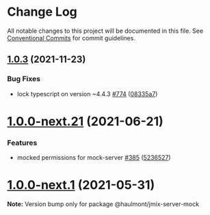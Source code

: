 # Change Log

All notable changes to this project will be documented in this file.
See [Conventional Commits](https://conventionalcommits.org) for commit guidelines.

## [1.0.3](https://github.com/haulmont/jmix-frontend/tree/master/packages/jmix-server-mock/compare/@haulmont/jmix-server-mock@1.0.2...@haulmont/jmix-server-mock@1.0.3) (2021-11-23)


### Bug Fixes

* lock typescript on version ~4.4.3 [#774](https://github.com/haulmont/jmix-frontend/tree/master/packages/jmix-server-mock/issues/774) ([08335a7](https://github.com/haulmont/jmix-frontend/tree/master/packages/jmix-server-mock/commit/08335a73b6a8bc72b292e1bf72ce8a9972adcaee))





# [1.0.0-next.21](https://github.com/haulmont/jmix-frontend/tree/master/packages/jmix-server-mock/compare/@haulmont/jmix-server-mock@1.0.0-next.20...@haulmont/jmix-server-mock@1.0.0-next.21) (2021-06-21)


### Features

* mocked permissions for mock-server [#385](https://github.com/haulmont/jmix-frontend/tree/master/packages/jmix-server-mock/issues/385) ([5236527](https://github.com/haulmont/jmix-frontend/tree/master/packages/jmix-server-mock/commit/5236527e6aa6e8d816be65ad204ad58279962c52))





# [1.0.0-next.1](https://github.com/haulmont/jmix-frontend/tree/master/packages/jmix-server-mock/compare/@haulmont/jmix-server-mock@1.0.0-next.0...@haulmont/jmix-server-mock@1.0.0-next.1) (2021-05-31)

**Note:** Version bump only for package @haulmont/jmix-server-mock

